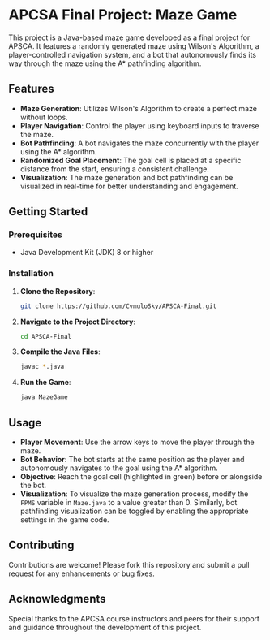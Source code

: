 # APCSA Final Project: Maze Game

This project is a Java-based maze game developed as a final project for APSCA. It features a randomly generated maze using Wilson's Algorithm, a player-controlled navigation system, and a bot that autonomously finds its way through the maze using the A* pathfinding algorithm.

## Features

- **Maze Generation**: Utilizes Wilson's Algorithm to create a perfect maze without loops.
- **Player Navigation**: Control the player using keyboard inputs to traverse the maze.
- **Bot Pathfinding**: A bot navigates the maze concurrently with the player using the A* algorithm.
- **Randomized Goal Placement**: The goal cell is placed at a specific distance from the start, ensuring a consistent challenge.
- **Visualization**: The maze generation and bot pathfinding can be visualized in real-time for better understanding and engagement.

## Getting Started

### Prerequisites

- Java Development Kit (JDK) 8 or higher

### Installation

1. **Clone the Repository**:

   ```bash
   git clone https://github.com/CvmuloSky/APSCA-Final.git
   ```

2. **Navigate to the Project Directory**:

   ```bash
   cd APSCA-Final
   ```

3. **Compile the Java Files**:

   ```bash
   javac *.java
   ```

4. **Run the Game**:

   ```bash
   java MazeGame
   ```

## Usage

- **Player Movement**: Use the arrow keys to move the player through the maze.
- **Bot Behavior**: The bot starts at the same position as the player and autonomously navigates to the goal using the A* algorithm.
- **Objective**: Reach the goal cell (highlighted in green) before or alongside the bot.
- **Visualization**: To visualize the maze generation process, modify the `FPMS` variable in `Maze.java` to a value greater than 0. Similarly, bot pathfinding visualization can be toggled by enabling the appropriate settings in the game code.

## Contributing

Contributions are welcome! Please fork this repository and submit a pull request for any enhancements or bug fixes.

## Acknowledgments

Special thanks to the APCSA course instructors and peers for their support and guidance throughout the development of this project.

